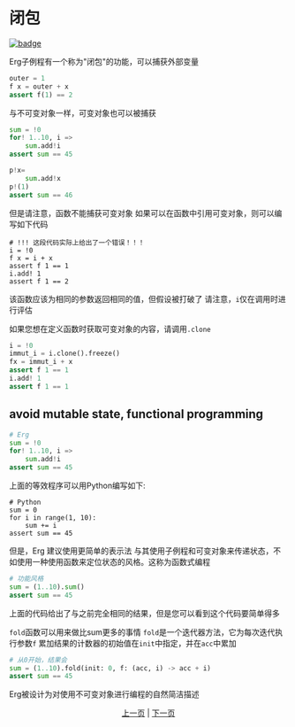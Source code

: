 # 闭包

[![badge](https://img.shields.io/endpoint.svg?url=https%3A%2F%2Fgezf7g7pd5.execute-api.ap-northeast-1.amazonaws.com%2Fdefault%2Fsource_up_to_date%3Fowner%3Derg-lang%26repos%3Derg%26ref%3Dmain%26path%3Ddoc/EN/syntax/23_closure.md%26commit_hash%3D20aa4f02b994343ab9600317cebafa2b20676467)](https://gezf7g7pd5.execute-api.ap-northeast-1.amazonaws.com/default/source_up_to_date?owner=erg-lang&repos=erg&ref=main&path=doc/EN/syntax/23_closure.md&commit_hash=20aa4f02b994343ab9600317cebafa2b20676467)

Erg子例程有一个称为"闭包"的功能，可以捕获外部变量

```python
outer = 1
f x = outer + x
assert f(1) == 2
```

与不可变对象一样，可变对象也可以被捕获

```python
sum = !0
for! 1..10, i =>
    sum.add!i
assert sum == 45

p!x=
    sum.add!x
p!(1)
assert sum == 46
```

但是请注意，函数不能捕获可变对象
如果可以在函数中引用可变对象，则可以编写如下代码

```python,compile_fail
# !!! 这段代码实际上给出了一个错误！！！
i = !0
f x = i + x
assert f 1 == 1
i.add! 1
assert f 1 == 2
```

该函数应该为相同的参数返回相同的值，但假设被打破了
请注意，`i`仅在调用时进行评估

如果您想在定义函数时获取可变对象的内容，请调用`.clone`

```python
i = !0
immut_i = i.clone().freeze()
fx = immut_i + x
assert f 1 == 1
i.add! 1
assert f 1 == 1
```

## avoid mutable state, functional programming

```python
# Erg
sum = !0
for! 1..10, i =>
    sum.add!i
assert sum == 45
```

上面的等效程序可以用Python编写如下:

```python,checker_ignore
# Python
sum = 0
for i in range(1, 10):
    sum += i
assert sum == 45
```

但是，Erg 建议使用更简单的表示法
与其使用子例程和可变对象来传递状态，不如使用一种使用函数来定位状态的风格。这称为函数式编程

```python
# 功能风格
sum = (1..10).sum()
assert sum == 45
```

上面的代码给出了与之前完全相同的结果，但是您可以看到这个代码要简单得多

`fold`函数可以用来做比sum更多的事情
`fold`是一个迭代器方法，它为每次迭代执行参数`f`
累加结果的计数器的初始值在`init`中指定，并在`acc`中累加

```python
# 从0开始，结果会
sum = (1..10).fold(init: 0, f: (acc, i) -> acc + i)
assert sum == 45
```

Erg被设计为对使用不可变对象进行编程的自然简洁描述

<p align='center'>
    <a href='./23_subroutine.md'>上一页</a> | <a href='./25_module.md'>下一页</a>
</p>